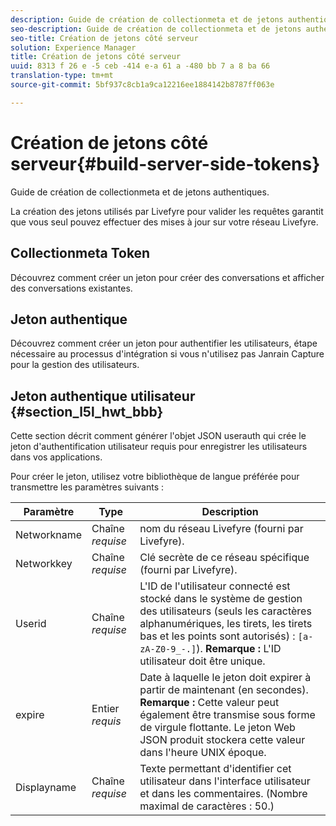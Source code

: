 ```yaml
---
description: Guide de création de collectionmeta et de jetons authentiques.
seo-description: Guide de création de collectionmeta et de jetons authentiques.
seo-title: Création de jetons côté serveur
solution: Experience Manager
title: Création de jetons côté serveur
uuid: 8313 f 26 e -5 ceb -414 e-a 61 a -480 bb 7 a 8 ba 66
translation-type: tm+mt
source-git-commit: 5bf937c8cb1a9ca12216ee1884142b8787ff063e

---
```



# Création de jetons côté serveur{#build-server-side-tokens}

Guide de création de collectionmeta et de jetons authentiques.

La création des jetons utilisés par Livefyre pour valider les requêtes garantit que vous seul pouvez effectuer des mises à jour sur votre réseau Livefyre.

## Collectionmeta Token

Découvrez comment créer un jeton pour créer des conversations et afficher des conversations existantes.

## Jeton authentique

Découvrez comment créer un jeton pour authentifier les utilisateurs, étape nécessaire au processus d'intégration si vous n'utilisez pas Janrain Capture pour la gestion des utilisateurs.

## Jeton authentique utilisateur {#section_l5l_hwt_bbb}

Cette section décrit comment générer l'objet JSON userauth qui crée le jeton d'authentification utilisateur requis pour enregistrer les utilisateurs dans vos applications.

Pour créer le jeton, utilisez votre bibliothèque de langue préférée pour transmettre les paramètres suivants :

| Paramètre | Type | Description |
|---|---|---|
| Networkname | Chaîne *requise* | nom du réseau Livefyre (fourni par Livefyre). |
| Networkkey | Chaîne *requise* | Clé secrète de ce réseau spécifique (fourni par Livefyre). |
| Userid | Chaîne *requise* | L'ID de l'utilisateur connecté est stocké dans le système de gestion des utilisateurs (seuls les caractères alphanumériques, les tirets, les tirets bas et les points sont autorisés) : `[a-zA-Z0-9_-.]`). **Remarque :** L'ID utilisateur doit être unique. |
| expire | Entier *requis* | Date à laquelle le jeton doit expirer à partir de maintenant (en secondes). **Remarque :** Cette valeur peut également être transmise sous forme de virgule flottante. Le jeton Web JSON produit stockera cette valeur dans l'heure UNIX époque. |
| Displayname | Chaîne *requise* | Texte permettant d'identifier cet utilisateur dans l'interface utilisateur et dans les commentaires. (Nombre maximal de caractères : 50.) |

